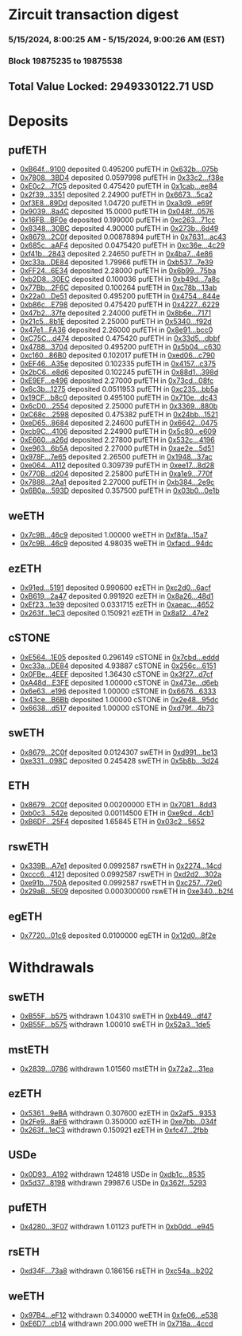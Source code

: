 # Zircuit transaction digest
### 5/15/2024, 8:00:25 AM - 5/15/2024, 9:00:26 AM (EST)
### Block 19875235 to 19875538

## Total Value Locked: 2949330122.71 USD

# Deposits
## pufETH
- [0xB64f...9100](https://etherscan.io/address/0xB64fA29479589Bbc120207090f7A8F91b7c49100) deposited 0.495200 pufETH in [0x632b...075b](https://etherscan.io/tx/0xB64fA29479589Bbc120207090f7A8F91b7c49100)
- [0x7808...3BD4](https://etherscan.io/address/0x7808e427FB571F38B95e0081712b070156d53BD4) deposited 0.0597998 pufETH in [0x33c2...f38e](https://etherscan.io/tx/0x7808e427FB571F38B95e0081712b070156d53BD4)
- [0xE0c2...7fC5](https://etherscan.io/address/0xE0c263bB7ce0cDDE80e4a2064f7285984a9e7fC5) deposited 0.475420 pufETH in [0x1cab...ee84](https://etherscan.io/tx/0xE0c263bB7ce0cDDE80e4a2064f7285984a9e7fC5)
- [0x2f39...3351](https://etherscan.io/address/0x2f39E67Ba0E643F35F47ec95BA14C3617c553351) deposited 2.24900 pufETH in [0x6673...5ca2](https://etherscan.io/tx/0x2f39E67Ba0E643F35F47ec95BA14C3617c553351)
- [0xf3E8...89Dd](https://etherscan.io/address/0xf3E8D03B200348308dB705934f6Ed428b8f289Dd) deposited 1.04720 pufETH in [0xa3d9...e69f](https://etherscan.io/tx/0xf3E8D03B200348308dB705934f6Ed428b8f289Dd)
- [0x9039...8a4C](https://etherscan.io/address/0x9039eb2d2e85f7790E553260a84332A354888a4C) deposited 15.0000 pufETH in [0x048f...0576](https://etherscan.io/tx/0x9039eb2d2e85f7790E553260a84332A354888a4C)
- [0x16FB...BF0e](https://etherscan.io/address/0x16FB3Cf3D9Ef319f18Ca096F4d7949c824B9BF0e) deposited 0.199000 pufETH in [0xc263...71cc](https://etherscan.io/tx/0x16FB3Cf3D9Ef319f18Ca096F4d7949c824B9BF0e)
- [0x8348...30BC](https://etherscan.io/address/0x8348bab04d0706c4719FD6100676b6bC30A730BC) deposited 4.90000 pufETH in [0x273b...6d49](https://etherscan.io/tx/0x8348bab04d0706c4719FD6100676b6bC30A730BC)
- [0x8679...2C0f](https://etherscan.io/address/0x8679BCf9cB019D1b05b89DCA59D657b25D032C0f) deposited 0.00878894 pufETH in [0x7631...ac43](https://etherscan.io/tx/0x8679BCf9cB019D1b05b89DCA59D657b25D032C0f)
- [0x685c...aAF4](https://etherscan.io/address/0x685c95174c6DB1B85922a6d71f3eBE6D7F60aAF4) deposited 0.0475420 pufETH in [0xc36e...4c29](https://etherscan.io/tx/0x685c95174c6DB1B85922a6d71f3eBE6D7F60aAF4)
- [0xf41b...2843](https://etherscan.io/address/0xf41bab5246CD20D28F7579b756D7806b07542843) deposited 2.24650 pufETH in [0x4ba7...4e86](https://etherscan.io/tx/0xf41bab5246CD20D28F7579b756D7806b07542843)
- [0xc33a...DE84](https://etherscan.io/address/0xc33a371Beea05E4976E7259B9b442C022e55DE84) deposited 1.79966 pufETH in [0xb537...7e39](https://etherscan.io/tx/0xc33a371Beea05E4976E7259B9b442C022e55DE84)
- [0xFF24...6E34](https://etherscan.io/address/0xFF24261e28B7a31856e73C408c71237858766E34) deposited 2.28000 pufETH in [0x6b99...75ba](https://etherscan.io/tx/0xFF24261e28B7a31856e73C408c71237858766E34)
- [0xb2D8...30EC](https://etherscan.io/address/0xb2D8cB042Fd7B498BAc579f54E06dFf3352330EC) deposited 0.100036 pufETH in [0xb49d...7a8c](https://etherscan.io/tx/0xb2D8cB042Fd7B498BAc579f54E06dFf3352330EC)
- [0x77Bb...2F6C](https://etherscan.io/address/0x77Bb3AB904dB2EdEDC1502581Cb98E97fCab2F6C) deposited 0.100264 pufETH in [0xc78b...13ab](https://etherscan.io/tx/0x77Bb3AB904dB2EdEDC1502581Cb98E97fCab2F6C)
- [0x22a0...De51](https://etherscan.io/address/0x22a0DC20B83218eEc107798EB3dC5dfC45edDe51) deposited 0.495200 pufETH in [0x4754...844e](https://etherscan.io/tx/0x22a0DC20B83218eEc107798EB3dC5dfC45edDe51)
- [0xb86c...E798](https://etherscan.io/address/0xb86c7fdE9F89df5925c40f18c16bf3031Cd3E798) deposited 0.475420 pufETH in [0x4227...6229](https://etherscan.io/tx/0xb86c7fdE9F89df5925c40f18c16bf3031Cd3E798)
- [0x47b2...37fe](https://etherscan.io/address/0x47b29AE444a43d072951535a82CA1765523837fe) deposited 2.24000 pufETH in [0x8b6e...7171](https://etherscan.io/tx/0x47b29AE444a43d072951535a82CA1765523837fe)
- [0x21c5...8b1E](https://etherscan.io/address/0x21c550C761D14bec38830fbe87Ad74135b868b1E) deposited 2.25000 pufETH in [0x5340...f92d](https://etherscan.io/tx/0x21c550C761D14bec38830fbe87Ad74135b868b1E)
- [0x47e1...FA36](https://etherscan.io/address/0x47e18A2851A03FC80f233154d815E0fa3C4BFA36) deposited 2.26000 pufETH in [0x8e91...bcc0](https://etherscan.io/tx/0x47e18A2851A03FC80f233154d815E0fa3C4BFA36)
- [0xC75C...d474](https://etherscan.io/address/0xC75CBB57657380AFdDDDbc759cf6BD839649d474) deposited 0.475420 pufETH in [0x33d5...dbbf](https://etherscan.io/tx/0xC75CBB57657380AFdDDDbc759cf6BD839649d474)
- [0x4788...3704](https://etherscan.io/address/0x4788cf0af5CD9E7BC93f00280db1678Df5433704) deposited 0.495200 pufETH in [0x5b04...c630](https://etherscan.io/tx/0x4788cf0af5CD9E7BC93f00280db1678Df5433704)
- [0xc160...86B0](https://etherscan.io/address/0xc160117f9E9B66844489798F3ee5ef1dd90586B0) deposited 0.102017 pufETH in [0xed06...c790](https://etherscan.io/tx/0xc160117f9E9B66844489798F3ee5ef1dd90586B0)
- [0xEF46...A35e](https://etherscan.io/address/0xEF465edc94e91C35F1C3204016566a06290BA35e) deposited 0.102335 pufETH in [0x4157...c375](https://etherscan.io/tx/0xEF465edc94e91C35F1C3204016566a06290BA35e)
- [0x2bC6...e8d6](https://etherscan.io/address/0x2bC6F76001afd91555254c0A3942C3bc81A6e8d6) deposited 0.102245 pufETH in [0x88d1...398d](https://etherscan.io/tx/0x2bC6F76001afd91555254c0A3942C3bc81A6e8d6)
- [0xE9EF...e496](https://etherscan.io/address/0xE9EFdf7c7E772513196eEC82CE620f5868b0e496) deposited 2.27000 pufETH in [0x73cd...08fc](https://etherscan.io/tx/0xE9EFdf7c7E772513196eEC82CE620f5868b0e496)
- [0x6c3b...1275](https://etherscan.io/address/0x6c3b5673Af8d10e77901febc6ce786D762aF1275) deposited 0.0511953 pufETH in [0xc235...bb5a](https://etherscan.io/tx/0x6c3b5673Af8d10e77901febc6ce786D762aF1275)
- [0x19CF...b8c0](https://etherscan.io/address/0x19CFc99D089624a169873d01abC83F2c3484b8c0) deposited 0.495100 pufETH in [0x710e...dc43](https://etherscan.io/tx/0x19CFc99D089624a169873d01abC83F2c3484b8c0)
- [0x6cD0...2554](https://etherscan.io/address/0x6cD083647E7bbD0346f740aFA6aAc50A14dE2554) deposited 2.25000 pufETH in [0x3369...880b](https://etherscan.io/tx/0x6cD083647E7bbD0346f740aFA6aAc50A14dE2554)
- [0xC68c...2598](https://etherscan.io/address/0xC68cB115EA788e88340993495004ca30dfEF2598) deposited 0.475382 pufETH in [0x24bb...1521](https://etherscan.io/tx/0xC68cB115EA788e88340993495004ca30dfEF2598)
- [0xeD65...8684](https://etherscan.io/address/0xeD65C392c8ABB9507E4Ac74F95312f700Df48684) deposited 2.24600 pufETH in [0x6642...0475](https://etherscan.io/tx/0xeD65C392c8ABB9507E4Ac74F95312f700Df48684)
- [0xcb9C...4106](https://etherscan.io/address/0xcb9Cfae642C1af17bfaa11ff9b8E57f1ACCe4106) deposited 2.24900 pufETH in [0x5c80...e609](https://etherscan.io/tx/0xcb9Cfae642C1af17bfaa11ff9b8E57f1ACCe4106)
- [0xE660...a26d](https://etherscan.io/address/0xE660D9cEa2F28D56a5FbF9Fb80F789E4554aa26d) deposited 2.27800 pufETH in [0x532c...4196](https://etherscan.io/tx/0xE660D9cEa2F28D56a5FbF9Fb80F789E4554aa26d)
- [0xe963...6b5A](https://etherscan.io/address/0xe963E213384831e78D0B497b08f7F8ec6f596b5A) deposited 2.27000 pufETH in [0xae2e...5d51](https://etherscan.io/tx/0xe963E213384831e78D0B497b08f7F8ec6f596b5A)
- [0x978F...7e65](https://etherscan.io/address/0x978F9834d95bd1FCD6d85D970800759F40fD7e65) deposited 2.26500 pufETH in [0x1948...37ac](https://etherscan.io/tx/0x978F9834d95bd1FCD6d85D970800759F40fD7e65)
- [0xe064...A112](https://etherscan.io/address/0xe064fd9Cd72Ae05044eA5414d1653a5867feA112) deposited 0.309739 pufETH in [0xee17...8d28](https://etherscan.io/tx/0xe064fd9Cd72Ae05044eA5414d1653a5867feA112)
- [0x770B...d204](https://etherscan.io/address/0x770B4CC8aa9F205086624e8EA91A6e66fA87d204) deposited 2.25800 pufETH in [0xa1e9...770f](https://etherscan.io/tx/0x770B4CC8aa9F205086624e8EA91A6e66fA87d204)
- [0x7888...2Aa1](https://etherscan.io/address/0x7888A2Cf4db7D5b803A43dA57fC1BBB144Ea2Aa1) deposited 2.27000 pufETH in [0xb384...2e9c](https://etherscan.io/tx/0x7888A2Cf4db7D5b803A43dA57fC1BBB144Ea2Aa1)
- [0x6B0a...593D](https://etherscan.io/address/0x6B0a82ec1Ca61AbB126aC59e794485A3D763593D) deposited 0.357500 pufETH in [0x03b0...0e1b](https://etherscan.io/tx/0x6B0a82ec1Ca61AbB126aC59e794485A3D763593D)
## weETH
- [0x7c9B...46c9](https://etherscan.io/address/0x7c9BDBBe033a601757AE581C7486819f086F46c9) deposited 1.00000 weETH in [0xf8fa...15a7](https://etherscan.io/tx/0x7c9BDBBe033a601757AE581C7486819f086F46c9)
- [0x7c9B...46c9](https://etherscan.io/address/0x7c9BDBBe033a601757AE581C7486819f086F46c9) deposited 4.98035 weETH in [0xfacd...94dc](https://etherscan.io/tx/0x7c9BDBBe033a601757AE581C7486819f086F46c9)
## ezETH
- [0x91ed...5191](https://etherscan.io/address/0x91edC978e95AFa05F3b690cB07c61c554de55191) deposited 0.990600 ezETH in [0xc2d0...6acf](https://etherscan.io/tx/0x91edC978e95AFa05F3b690cB07c61c554de55191)
- [0xB619...2a47](https://etherscan.io/address/0xB619e3ba6338B77e2F01a4384b732d5B3dDD2a47) deposited 0.991920 ezETH in [0x8a26...48d1](https://etherscan.io/tx/0xB619e3ba6338B77e2F01a4384b732d5B3dDD2a47)
- [0xEf23...1e39](https://etherscan.io/address/0xEf23B47d6B3B254C95221fe6755bd5A45bF31e39) deposited 0.0331715 ezETH in [0xaeac...4652](https://etherscan.io/tx/0xEf23B47d6B3B254C95221fe6755bd5A45bF31e39)
- [0x263f...1eC3](https://etherscan.io/address/0x263fc0677bD02698dc6b83767D58ED22Fac31eC3) deposited 0.150921 ezETH in [0x8a12...47e2](https://etherscan.io/tx/0x263fc0677bD02698dc6b83767D58ED22Fac31eC3)
## cSTONE
- [0xE564...1E05](https://etherscan.io/address/0xE56448F418D1c0712424615AABB0c70999F81E05) deposited 0.296149 cSTONE in [0x7cbd...eddd](https://etherscan.io/tx/0xE56448F418D1c0712424615AABB0c70999F81E05)
- [0xc33a...DE84](https://etherscan.io/address/0xc33a371Beea05E4976E7259B9b442C022e55DE84) deposited 4.93887 cSTONE in [0x256c...6151](https://etherscan.io/tx/0xc33a371Beea05E4976E7259B9b442C022e55DE84)
- [0x0FBe...4EEF](https://etherscan.io/address/0x0FBeABcaFCf817d47E10a7bCFC15ba194dbD4EEF) deposited 1.36430 cSTONE in [0x3f27...d7cf](https://etherscan.io/tx/0x0FBeABcaFCf817d47E10a7bCFC15ba194dbD4EEF)
- [0xA48d...E3FE](https://etherscan.io/address/0xA48d86e1353c02fb81c1f0a1408950b35D21E3FE) deposited 1.00000 cSTONE in [0x473e...d6eb](https://etherscan.io/tx/0xA48d86e1353c02fb81c1f0a1408950b35D21E3FE)
- [0x6e63...e196](https://etherscan.io/address/0x6e6318dC68dC4b3Df933AE3C6bfdde6E2cdEe196) deposited 1.00000 cSTONE in [0x6676...6333](https://etherscan.io/tx/0x6e6318dC68dC4b3Df933AE3C6bfdde6E2cdEe196)
- [0x43ce...B6Bb](https://etherscan.io/address/0x43ceaa361bab42FF5a46Cb2cb3E2d90E95ddB6Bb) deposited 1.00000 cSTONE in [0x2e48...95dc](https://etherscan.io/tx/0x43ceaa361bab42FF5a46Cb2cb3E2d90E95ddB6Bb)
- [0x6638...d517](https://etherscan.io/address/0x6638E46A78923aD3fC1b4B0Cc477B4AC03e1d517) deposited 1.00000 cSTONE in [0xd79f...4b73](https://etherscan.io/tx/0x6638E46A78923aD3fC1b4B0Cc477B4AC03e1d517)
## swETH
- [0x8679...2C0f](https://etherscan.io/address/0x8679BCf9cB019D1b05b89DCA59D657b25D032C0f) deposited 0.0124307 swETH in [0xd991...be13](https://etherscan.io/tx/0x8679BCf9cB019D1b05b89DCA59D657b25D032C0f)
- [0xe331...098C](https://etherscan.io/address/0xe331b72917Ea49877f39912663c97689A19d098C) deposited 0.245428 swETH in [0x5b8b...3d24](https://etherscan.io/tx/0xe331b72917Ea49877f39912663c97689A19d098C)
## ETH
- [0x8679...2C0f](https://etherscan.io/address/0x8679BCf9cB019D1b05b89DCA59D657b25D032C0f) deposited 0.00200000 ETH in [0x7081...8dd3](https://etherscan.io/tx/0x8679BCf9cB019D1b05b89DCA59D657b25D032C0f)
- [0xb0c3...542e](https://etherscan.io/address/0xb0c31401e73E397Cd5969790cB2F4f149149542e) deposited 0.00114500 ETH in [0xe9cd...4cb1](https://etherscan.io/tx/0xb0c31401e73E397Cd5969790cB2F4f149149542e)
- [0xB6DF...25F4](https://etherscan.io/address/0xB6DF6D87d9950515E2a66C6e5bF511Ca7c7F25F4) deposited 1.65845 ETH in [0x03c2...5652](https://etherscan.io/tx/0xB6DF6D87d9950515E2a66C6e5bF511Ca7c7F25F4)
## rswETH
- [0x339B...A7e1](https://etherscan.io/address/0x339Bb6b3Cd2174E7986593fACc5be9b949f4A7e1) deposited 0.0992587 rswETH in [0x2274...14cd](https://etherscan.io/tx/0x339Bb6b3Cd2174E7986593fACc5be9b949f4A7e1)
- [0xccc6...4121](https://etherscan.io/address/0xccc62d2354e4127fCf817C8A44D13D1D3Ae94121) deposited 0.0992587 rswETH in [0xd2d2...302a](https://etherscan.io/tx/0xccc62d2354e4127fCf817C8A44D13D1D3Ae94121)
- [0xe91b...750A](https://etherscan.io/address/0xe91b915056C2d27Dec00C0FC123E6DB88072750A) deposited 0.0992587 rswETH in [0xc257...72e0](https://etherscan.io/tx/0xe91b915056C2d27Dec00C0FC123E6DB88072750A)
- [0x29aB...5E09](https://etherscan.io/address/0x29aB29CFB51658F5DD0D53b3a346C52fe65D5E09) deposited 0.000300000 rswETH in [0xe340...b2f4](https://etherscan.io/tx/0x29aB29CFB51658F5DD0D53b3a346C52fe65D5E09)
## egETH
- [0x7720...01c6](https://etherscan.io/address/0x772035F341f6fe7960f53ec6e5C887Bf82a801c6) deposited 0.0100000 egETH in [0x12d0...8f2e](https://etherscan.io/tx/0x772035F341f6fe7960f53ec6e5C887Bf82a801c6)
# Withdrawals
## swETH
- [0xB55F...b575](https://etherscan.io/address/0xB55F8E63e14EC422161d07e7Be7b4E1aFCDeb575) withdrawn 1.04310 swETH in [0xb449...df47](https://etherscan.io/tx/0xB55F8E63e14EC422161d07e7Be7b4E1aFCDeb575)
- [0xB55F...b575](https://etherscan.io/address/0xB55F8E63e14EC422161d07e7Be7b4E1aFCDeb575) withdrawn 1.00010 swETH in [0x52a3...1de5](https://etherscan.io/tx/0xB55F8E63e14EC422161d07e7Be7b4E1aFCDeb575)
## mstETH
- [0x2839...0786](https://etherscan.io/address/0x283954702FEbf0d6E6e870f3E04DF21596230786) withdrawn 1.01560 mstETH in [0x72a2...31ea](https://etherscan.io/tx/0x283954702FEbf0d6E6e870f3E04DF21596230786)
## ezETH
- [0x5361...9eBA](https://etherscan.io/address/0x5361f7DB8FcE34Fe9d4F720DBf5a1a3b5eA39eBA) withdrawn 0.307600 ezETH in [0x2af5...9353](https://etherscan.io/tx/0x5361f7DB8FcE34Fe9d4F720DBf5a1a3b5eA39eBA)
- [0x2Fe9...8aF6](https://etherscan.io/address/0x2Fe9811E6B3ccEb5c14cCa6523F10FFDf4288aF6) withdrawn 0.350000 ezETH in [0xe7bb...034f](https://etherscan.io/tx/0x2Fe9811E6B3ccEb5c14cCa6523F10FFDf4288aF6)
- [0x263f...1eC3](https://etherscan.io/address/0x263fc0677bD02698dc6b83767D58ED22Fac31eC3) withdrawn 0.150921 ezETH in [0xfc47...2fbb](https://etherscan.io/tx/0x263fc0677bD02698dc6b83767D58ED22Fac31eC3)
## USDe
- [0x0D93...A192](https://etherscan.io/address/0x0D9326f283D8Ca7EEEA4d323d07a0C9c0ab1A192) withdrawn 124818 USDe in [0xdb1c...8535](https://etherscan.io/tx/0x0D9326f283D8Ca7EEEA4d323d07a0C9c0ab1A192)
- [0x5d37...8198](https://etherscan.io/address/0x5d374aF2418240666d659fEe68b4c7ee6D988198) withdrawn 29987.6 USDe in [0x362f...5293](https://etherscan.io/tx/0x5d374aF2418240666d659fEe68b4c7ee6D988198)
## pufETH
- [0x4280...3F07](https://etherscan.io/address/0x428053a28207493669C549701E908e71d98a3F07) withdrawn 1.01123 pufETH in [0xb0dd...e945](https://etherscan.io/tx/0x428053a28207493669C549701E908e71d98a3F07)
## rsETH
- [0xd34F...73a8](https://etherscan.io/address/0xd34F5Bb38276B4eB774B87e61C92DB8E7b2073a8) withdrawn 0.186156 rsETH in [0xc54a...b202](https://etherscan.io/tx/0xd34F5Bb38276B4eB774B87e61C92DB8E7b2073a8)
## weETH
- [0x97B4...eF12](https://etherscan.io/address/0x97B4fe90ad41A90c74c1822fe929C25c57d6eF12) withdrawn 0.340000 weETH in [0xfe06...e538](https://etherscan.io/tx/0x97B4fe90ad41A90c74c1822fe929C25c57d6eF12)
- [0xE6D7...cb14](https://etherscan.io/address/0xE6D7F4B65c774395d0D82AabB15C75991628cb14) withdrawn 200.000 weETH in [0x718a...4ccd](https://etherscan.io/tx/0xE6D7F4B65c774395d0D82AabB15C75991628cb14)
